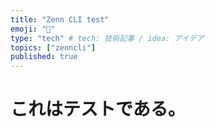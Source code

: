 ```yaml
---
title: "Zenn CLI test"
emoji: "🕌"
type: "tech" # tech: 技術記事 / idea: アイデア
topics: ["zenncli"]
published: true 
---
```


# これはテストである。
